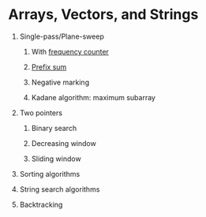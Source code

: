 # Arrays, Vectors, and Strings

1. Single-pass/Plane-sweep
   
   1. With [frequency counter](src/frequency_counter.cpp)

   2. [Prefix sum](src/prefix_sum.cpp)

   3. Negative marking

   4. Kadane algorithm: maximum subarray

2. Two pointers

   1. Binary search

   2. Decreasing window

   3. Sliding window

3. Sorting algorithms

4. String search algorithms

5. Backtracking

